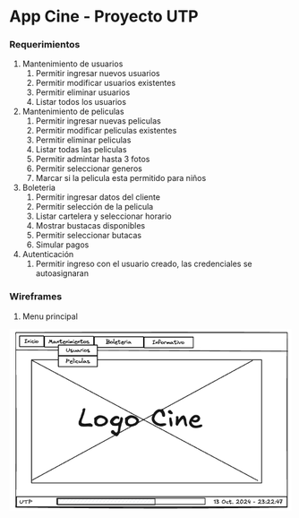 # App Cine - Proyecto UTP

### Requerimientos

1. Mantenimiento de usuarios
   1. Permitir ingresar nuevos usuarios
   2. Permitir modificar usuarios existentes
   3. Permitir eliminar usuarios
   4. Listar todos los usuarios
2. Mantenimiento de peliculas
   1. Permitir ingresar nuevas peliculas
   2. Permitir modificar peliculas existentes
   3. Permitir eliminar peliculas
   4. Listar todas las peliculas
   5. Permitir admintar hasta 3 fotos
   6. Permitir seleccionar generos
   7. Marcar si la pelicula esta permitido para niños
3. Boleteria
   1. Permitir ingresar datos del cliente
   2. Permitir selección de la pelicula
   3. Listar cartelera y seleccionar horario
   4. Mostrar bustacas disponibles
   5. Permitir seleccionar butacas
   6. Simular pagos
4. Autenticación
   1. Permitir ingreso con el usuario creado, las credenciales se autoasignaran

### Wireframes

1. Menu principal

![1729054398387](image/Readme/1729054398387.png)
